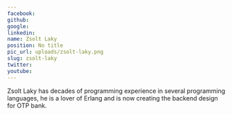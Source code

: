 ```yaml
---
facebook: 
github: 
google: 
linkedin: 
name: Zsolt Laky
position: No title
pic_url: uploads/zsolt-laky.png
slug: zsolt-laky
twitter: 
youtube: 
---
```

<p>Zsolt Laky has decades of programming experience in several programming languages, he is a lover of Erlang and is now creating the backend design for OTP bank.</p>
